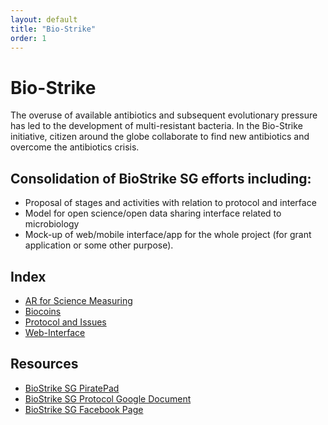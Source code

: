 ```yaml
---
layout: default
title: "Bio-Strike"
order: 1
---
```

<div class="jumbotron">
	<div class="container">
	<h1>Bio-Strike</h1>
    <p>
The overuse of available antibiotics and subsequent evolutionary pressure has led to the development of multi-resistant bacteria. In the Bio-Strike initiative, citizen around the globe collaborate to find new antibiotics and overcome the antibiotics crisis.
    </p>
	</div>
</div>

## Consolidation of BioStrike SG efforts including:

- Proposal of stages and activities with relation to protocol and interface
- Model for open science/open data sharing interface related to microbiology
- Mock-up of web/mobile interface/app for the whole project (for grant application or some other purpose).

## Index
- [AR for Science Measuring](/bio/strike/AR-for-Science-Measuring/HappyMeasureAppWriteup/)
- [Biocoins](/bio/strike/Biocoins/Biocoin-Concept)
- [Protocol and Issues](/bio/strike/Protocol-and-Issues/BioStrike-SG-Protocol/)
- [Web-Interface](/bio/strike/Web-Interface)

Resources
---------
* [BioStrike SG PiratePad][1]
* [BioStrike SG Protocol Google Document][2]
* [BioStrike SG Facebook Page][3]

[1]: https://www.piratepad.ca/p/NM5214
[2]: https://docs.google.com/document/d/1CV7e6SlQV0Mx046NeTUnzteKIbpLQkWWaxf_VOhj0Oc
[3]: https://www.facebook.com/biostrikesg
